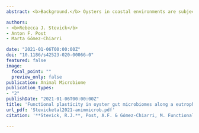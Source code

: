 ```yaml
---
abstract: <b>Background.</b> Oysters in coastal environments are subject to fluctuating environmental conditions that may impact the ecosystem services they provide. Oyster-associated microbiomes are responsible for some of these services, particularly nutrient cycling in benthic habitats. The effects of climate change on host-associated microbiome composition are well-known, but functional changes and how they may impact host physiology and ecosystem functioning are poorly characterized. We investigated how environmental parameters affect oyster-associated microbial community structure and function along a trophic gradient in Narragansett Bay, Rhode Island, USA. Adult eastern oyster, Crassostrea virginica, gut and seawater samples were collected at 5 sites along this estuarine nutrient gradient in August 2017. Samples were analyzed by 16S rRNA gene sequencing to characterize bacterial community structures and metatranscriptomes were sequenced to determine oyster gut microbiome responses to local environments. <br> <b>Results.</b> There were significant differences in bacterial community structure between the eastern oyster gut and water samples, suggesting selection of certain taxa by the oyster host. Increasing salinity, pH, and dissolved oxygen, and decreasing nitrate, nitrite and phosphate concentrations were observed along the North to South gradient. Transcriptionally active bacterial taxa were similar for the different sites, but expression of oyster-associated microbial genes involved in nutrient (nitrogen and phosphorus) cycling varied throughout the Bay, reflecting the local nutrient regimes and prevailing environmental conditions. <br> <b>Conclusions.</b> The observed shifts in microbial community composition and function inform how estuarine conditions affect host-associated microbiomes and their ecosystem services. As the effects of estuarine acidification are expected to increase due to the combined effects of eutrophication, coastal pollution, and climate change, it is important to determine relationships between host health, microbial community structure, and environmental conditions in benthic communities.

authors:
- <b>Rebecca J. Stevick</b>
- Anton F. Post
- Marta Gómez-Chiarri

date: "2021-01-06T00:00:00Z"
doi: "10.1186/s42523-020-00066-0"
featured: false
image:
  focal_point: ""
  preview_only: false
publication: Animal Microbiome
publication_types:
- "2"
publishDate: "2021-01-06T00:00:00Z"
title: 'Functional plasticity in oyster gut microbiomes along a eutrophication gradient in an urbanized estuary'
url_pdf: 'Stevicketal2021-animmicrob.pdf'
citation: '**Stevick, R.J.**, Post, A.F. & Gómez-Chiarri, M. Functional plasticity in oyster gut microbiomes along a eutrophication gradient in an urbanized estuary. anim microbiome 3, 5 (2021). https://doi.org/10.1186/s42523-020-00066-0.'

---
```

